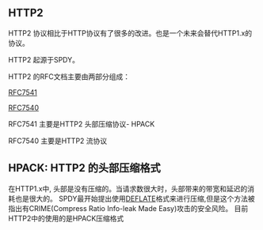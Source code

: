 ## HTTP2
HTTP2 协议相比于HTTP协议有了很多的改进。也是一个未来会替代HTTP1.x的协议。

HTTP2 起源于SPDY。

HTTP2 的RFC文档主要由两部分组成：

[RFC7541](http://httpwg.org/specs/rfc7541.html)

[RFC7540](http://httpwg.org/specs/rfc7540.html)

RFC7541 主要是HTTP2 头部压缩协议- HPACK

RFC7540 主要是HTTP2 流协议

## HPACK: HTTP2 的头部压缩格式
在HTTP1.x中, 头部是没有压缩的。当请求数很大时，头部带来的带宽和延迟的消耗也是很大的。
SPDY最开始提出使用[DEFLATE](https://tools.ietf.org/html/rfc1951)格式来进行压缩,但是这个方法被指出有CRIME(Compress Ratio Info-leak Made Easy)攻击的安全风险。
目前HTTP2中的使用的是HPACK压缩格式



